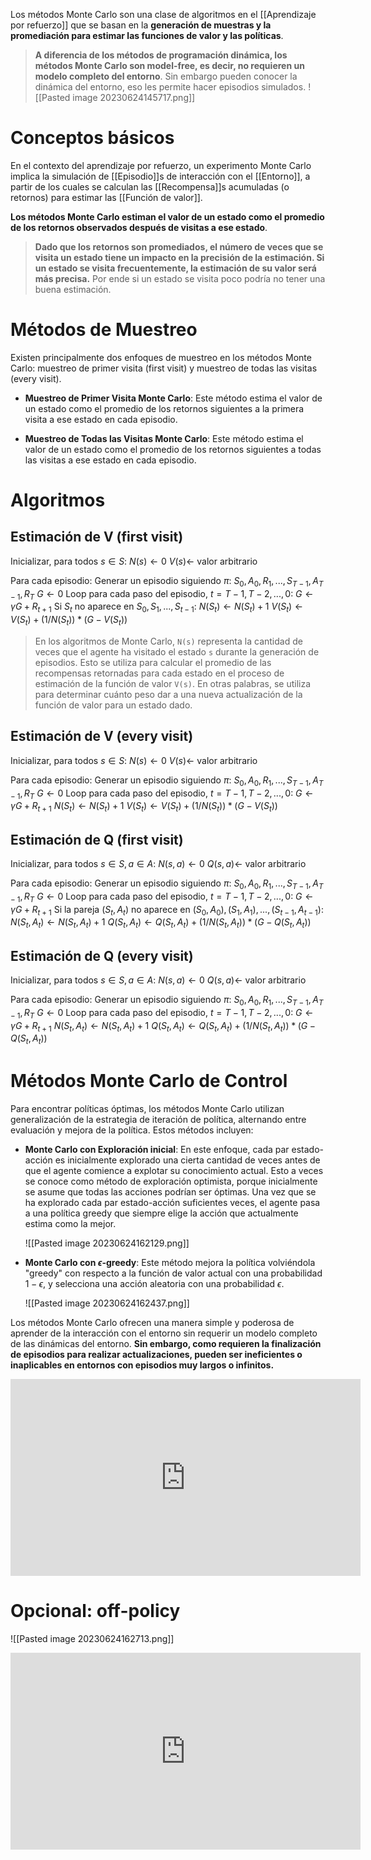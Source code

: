 Los métodos Monte Carlo son una clase de algoritmos en el [[Aprendizaje por refuerzo]] que se basan en la **generación de muestras y la promediación para estimar las funciones de valor y las políticas**.

> **A diferencia de los métodos de programación dinámica, los métodos Monte Carlo son model-free, es decir, no requieren un modelo completo del entorno**. Sin embargo pueden conocer la dinámica del entorno, eso les permite hacer episodios simulados.
> ![[Pasted image 20230624145717.png]]

# Conceptos básicos

En el contexto del aprendizaje por refuerzo, un experimento Monte Carlo implica la simulación de [[Episodio]]s de interacción con el [[Entorno]], a partir de los cuales se calculan las [[Recompensa]]s acumuladas (o retornos) para estimar las [[Función de valor]].

**Los métodos Monte Carlo estiman el valor de un estado como el promedio de los retornos observados después de visitas a ese estado**.

> **Dado que los retornos son promediados, el número de veces que se visita un estado tiene un impacto en la precisión de la estimación. Si un estado se visita frecuentemente, la estimación de su valor será más precisa.** Por ende si un estado se visita poco podría no tener una buena estimación. 

# Métodos de Muestreo

Existen principalmente dos enfoques de muestreo en los métodos Monte Carlo: muestreo de primer visita (first visit) y muestreo de todas las visitas (every visit).

- **Muestreo de Primer Visita Monte Carlo**: Este método estima el valor de un estado como el promedio de los retornos siguientes a la primera visita a ese estado en cada episodio.

- **Muestreo de Todas las Visitas Monte Carlo**: Este método estima el valor de un estado como el promedio de los retornos siguientes a todas las visitas a ese estado en cada episodio.

# Algoritmos

## Estimación de V (first visit)

Inicializar, para todos $s \in S$:
    $N(s) \leftarrow 0$
    $V(s) \leftarrow$ valor arbitrario

Para cada episodio:
    Generar un episodio siguiendo $\pi$: $S_0, A_0, R_1, ..., S_{T-1}, A_{T-1}, R_T$
    $G \leftarrow 0$
    Loop para cada paso del episodio, $t = T-1, T-2, ..., 0$:
        $G \leftarrow \gamma G + R_{t+1}$
        Si $S_t$ no aparece en $S_0, S_1, ..., S_{t-1}$:
            $N(S_t) \leftarrow N(S_t) + 1$
            $V(S_t) \leftarrow V(S_t) + (1/N(S_t)) * (G - V(S_t))$

> En los algoritmos de Monte Carlo, `N(s)` representa la cantidad de veces que el agente ha visitado el estado `s` durante la generación de episodios. Esto se utiliza para calcular el promedio de las recompensas retornadas para cada estado en el proceso de estimación de la función de valor `V(s)`. En otras palabras, se utiliza para determinar cuánto peso dar a una nueva actualización de la función de valor para un estado dado.


## Estimación de V (every visit)

Inicializar, para todos $s \in S$:
    $N(s) \leftarrow 0$
    $V(s) \leftarrow$ valor arbitrario

Para cada episodio:
    Generar un episodio siguiendo $\pi$: $S_0, A_0, R_1, ..., S_{T-1}, A_{T-1}, R_T$
    $G \leftarrow 0$
    Loop para cada paso del episodio, $t = T-1, T-2, ..., 0$:
        $G \leftarrow \gamma G + R_{t+1}$
        $N(S_t) \leftarrow N(S_t) + 1$
        $V(S_t) \leftarrow V(S_t) + (1/N(S_t)) * (G - V(S_t))$

## Estimación de Q (first visit)

Inicializar, para todos $s \in S, a \in A$:
    $N(s, a) \leftarrow 0$
    $Q(s, a) \leftarrow$ valor arbitrario

Para cada episodio:
    Generar un episodio siguiendo $\pi$: $S_0, A_0, R_1, ..., S_{T-1}, A_{T-1}, R_T$
    $G \leftarrow 0$
    Loop para cada paso del episodio, $t = T-1, T-2, ..., 0$:
        $G \leftarrow \gamma G + R_{t+1}$
        Si la pareja $(S_t, A_t)$ no aparece en $(S_0, A_0), (S_1, A_1), ..., (S_{t-1}, A_{t-1})$:
            $N(S_t, A_t) \leftarrow N(S_t, A_t) + 1$
            $Q(S_t, A_t) \leftarrow Q(S_t, A_t) + (1/N(S_t, A_t)) * (G - Q(S_t, A_t))$

## Estimación de Q (every visit)

Inicializar, para todos $s \in S, a \in A$:
    $N(s, a) \leftarrow 0$
    $Q(s, a) \leftarrow$ valor arbitrario

Para cada episodio:
    Generar un episodio siguiendo $\pi$: $S_0, A_0, R_1, ..., S_{T-1}, A_{T-1}, R_T$
    $G \leftarrow 0$
    Loop para cada paso del episodio, $t = T-1, T-2, ..., 0$:
        $G \leftarrow \gamma G + R_{t+1}$
        $N(S_t, A_t) \leftarrow N(S_t, A_t) + 1$
        $Q(S_t, A_t) \leftarrow Q(S_t, A_t) + (1/N(S_t, A_t)) * (G - Q(S_t, A_t))$


# Métodos Monte Carlo de Control

Para encontrar políticas óptimas, los métodos Monte Carlo utilizan generalización de la estrategia de iteración de política, alternando entre evaluación y mejora de la política. Estos métodos incluyen:

- **Monte Carlo con Exploración inicial**: En este enfoque, cada par estado-acción es inicialmente explorado una cierta cantidad de veces antes de que el agente comience a explotar su conocimiento actual. Esto a veces se conoce como método de exploración optimista, porque inicialmente se asume que todas las acciones podrían ser óptimas. Una vez que se ha explorado cada par estado-acción suficientes veces, el agente pasa a una política greedy que siempre elige la acción que actualmente estima como la mejor.
  
  ![[Pasted image 20230624162129.png]]

- **Monte Carlo con $\epsilon$-greedy**: Este método mejora la política volviéndola "greedy" con respecto a la función de valor actual con una probabilidad $1-\epsilon$, y selecciona una acción aleatoria con una probabilidad $\epsilon$.
  
  ![[Pasted image 20230624162437.png]]

Los métodos Monte Carlo ofrecen una manera simple y poderosa de aprender de la interacción con el entorno sin requerir un modelo completo de las dinámicas del entorno. **Sin embargo, como requieren la finalización de episodios para realizar actualizaciones, pueden ser ineficientes o inaplicables en entornos con episodios muy largos o infinitos.**


<iframe width="560" height="315" src="https://www.youtube.com/embed/bpUszPiWM7o" title="YouTube video player" frameborder="0" allow="accelerometer; autoplay; clipboard-write; encrypted-media; gyroscope; picture-in-picture; web-share" allowfullscreen></iframe>

# Opcional: off-policy

![[Pasted image 20230624162713.png]]

<iframe width="560" height="315" src="https://www.youtube.com/embed/C3p2wI4RAi8" title="YouTube video player" frameborder="0" allow="accelerometer; autoplay; clipboard-write; encrypted-media; gyroscope; picture-in-picture; web-share" allowfullscreen></iframe>
